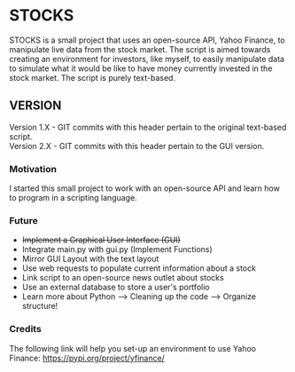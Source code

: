 # STOCKS
STOCKS is a small project that uses an open-source API, Yahoo Finance, to manipulate live data from the stock market. 
The script is aimed towards creating an environment for investors, like myself, to easily manipulate data to simulate 
what it would be like to have money currently invested in the stock market. The script is purely text-based.

## VERSION
Version 1.X - GIT commits with this header pertain to the original text-based script.\
Version 2.X - GIT commits with this header pertain to the GUI version.

### Motivation 
I started this small project to work with an open-source API and learn how to program in a scripting language.

### Future
- <s> Implement a Graphical User Interface (GUI) </s>
-  Integrate main.py with gui.py (Implement Functions)
-  Mirror GUI Layout with the text layout
-  Use web requests to populate current information about a stock
-  Link script to an open-source news outlet about stocks
-  Use an external database to store a user's portfolio
-  Learn more about Python --> Cleaning up the code --> Organize structure! 

### Credits
The following link will help you set-up an environment to use Yahoo Finance: https://pypi.org/project/yfinance/